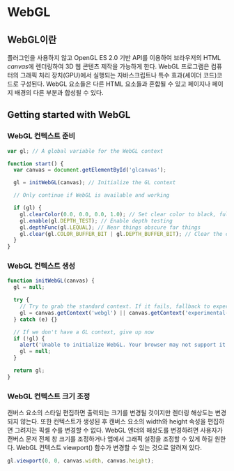 # WebGL

## WebGL이란

플러그인을 사용하지 않고 OpenGL ES 2.0 기반 API를 이용하여 브라우저의 HTML *canvas*에 렌더링하여 3D 웹 콘텐츠 제작을 가능하게 한다. WebGL 프로그램은 컴퓨터의 그래픽 처리 장치(GPU)에서 실행되는 자바스크립트나 특수 효과(셰이더 코드)코드로 구성된다. WebGL 요소들은 다른 HTML 요소들과 혼합될 수 있고 페이지나 페이지 배경의 다른 부분과 합성될 수 있다.

## Getting started with WebGL

### WebGL 컨텍스트 준비

```js
var gl; // A global variable for the WebGL context

function start() {
  var canvas = document.getElementById('glcanvas');

  gl = initWebGL(canvas); // Initialize the GL context

  // Only continue if WebGL is available and working

  if (gl) {
    gl.clearColor(0.0, 0.0, 0.0, 1.0); // Set clear color to black, fully opaque
    gl.enable(gl.DEPTH_TEST); // Enable depth testing
    gl.depthFunc(gl.LEQUAL); // Near things obscure far things
    gl.clear(gl.COLOR_BUFFER_BIT | gl.DEPTH_BUFFER_BIT); // Clear the color as well as the depth buffer.
  }
}
```

### WebGL 컨텍스트 생성

```js
function initWebGL(canvas) {
  gl = null;

  try {
    // Try to grab the standard context. If it fails, fallback to experimental.
    gl = canvas.getContext('webgl') || canvas.getContext('experimental-webgl');
  } catch (e) {}

  // If we don't have a GL context, give up now
  if (!gl) {
    alert('Unable to initialize WebGL. Your browser may not support it.');
    gl = null;
  }

  return gl;
}
```

### WebGL 컨텍스트 크기 조정

캔버스 요소의 스타일 편집하면 출력되는 크기를 변경될 것이지만 렌더링 해상도는 변경되지 않는다. 또한 컨텍스트가 생성된 후 캔버스 요소의 width와 height 속성을 편집하면 그려지는 픽셀 수를 변경할 수 없다. WebGL 엔더의 해상도를 변경하려면 사용자가 캔버스 문저 전체 창 크기를 조정하거나 앱에서 그래픽 설정을 조정할 수 있게 하길 원한다. WebGL 컨텍스트 viewport() 함수가 변경할 수 있는 것으로 알려져 있다.

```js
gl.viewport(0, 0, canvas.width, canvas.height);
```